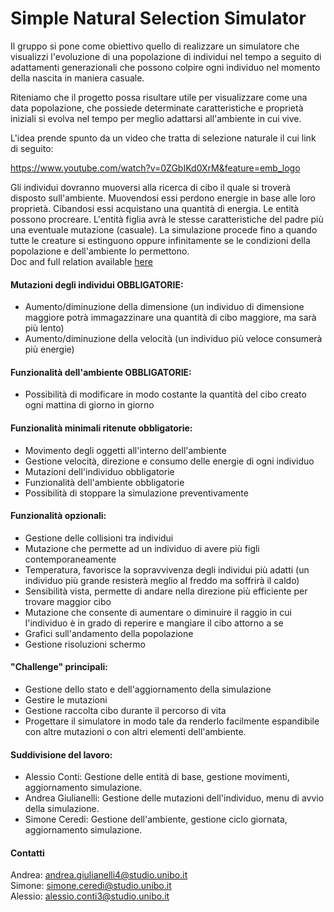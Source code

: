 # Simple Natural Selection Simulator #

Il gruppo si pone come obiettivo quello di realizzare un simulatore che visualizzi l'evoluzione di una popolazione di individui nel tempo a seguito di adattamenti generazionali che possono colpire ogni individuo nel momento della nascita in maniera casuale.

Riteniamo che il progetto possa risultare utile per visualizzare come una data popolazione, che possiede determinate caratteristiche e proprietà iniziali si evolva nel tempo per meglio adattarsi all'ambiente in cui vive. 

L'idea prende spunto da un video che tratta di selezione naturale il cui link di seguito: 

https://www.youtube.com/watch?v=0ZGbIKd0XrM&feature=emb_logo 
 
Gli individui dovranno muoversi alla ricerca di cibo il quale si troverà disposto sull'ambiente.
Muovendosi essi perdono energie in base alle loro proprietà. 
Cibandosi essi acquistano una quantità di energia.
Le entità possono procreare.
L'entità figlia avrà le stesse caratteristiche del padre più una eventuale mutazione (casuale). 
La simulazione procede fino a quando tutte le creature si estinguono oppure infinitamente se le condizioni della popolazione e dell'ambiente lo permettono.
<br>
Doc and full relation available [here](relazioneSNSS.pdf)
<br>
#### Mutazioni degli individui OBBLIGATORIE: ####

* Aumento/diminuzione della dimensione (un individuo di dimensione maggiore potrà immagazzinare una quantità di cibo maggiore, ma sarà più lento)
* Aumento/diminuzione della velocità (un individuo più veloce consumerà più energie)

#### Funzionalità dell'ambiente OBBLIGATORIE: ####

* Possibilità di modificare in modo costante la quantità del cibo creato ogni mattina di giorno in giorno


#### Funzionalità minimali ritenute obbligatorie: ####

* Movimento degli oggetti all'interno dell'ambiente
* Gestione velocità, direzione e consumo delle energie di ogni individuo
* Mutazioni dell'individuo obbligatorie
* Funzionalità dell'ambiente obbligatorie
* Possibilità di stoppare la simulazione preventivamente


#### Funzionalità opzionali: ####

* Gestione delle collisioni tra individui
* Mutazione che permette ad un individuo di avere più figli contemporaneamente
* Temperatura, favorisce la sopravvivenza degli individui più adatti (un individuo più grande resisterà meglio al freddo ma soffrirà il caldo)
* Sensibilità vista, permette di andare nella direzione più efficiente per trovare maggior cibo
* Mutazione che consente di aumentare o diminuire il raggio in cui l'individuo è in grado di reperire e mangiare il cibo attorno a se
* Grafici sull'andamento della popolazione
* Gestione risoluzioni schermo


#### "Challenge" principali: ####

* Gestione dello stato e dell'aggiornamento della simulazione
* Gestire le mutazioni
* Gestione raccolta cibo durante il percorso di vita
* Progettare il simulatore in modo tale da renderlo facilmente espandibile con altre mutazioni o con altri elementi dell'ambiente.


#### Suddivisione del lavoro: ####

* Alessio Conti: Gestione delle entità di base,  gestione movimenti, aggiornamento simulazione. 
* Andrea Giulianelli: Gestione delle mutazioni dell'individuo, menu di avvio della simulazione.
* Simone Ceredi: Gestione dell'ambiente, gestione ciclo giornata, aggiornamento simulazione.

#### Contatti ####
Andrea: andrea.giulianelli4@studio.unibo.it <br>
Simone: simone.ceredi@studio.unibo.it <br>
Alessio: alessio.conti3@studio.unibo.it
